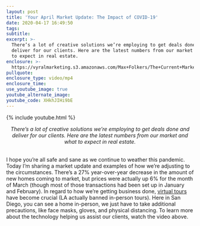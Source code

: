 ```yaml
---
layout: post
title: 'Your April Market Update: The Impact of COVID-19'
date: 2020-04-17 16:49:50
tags:
subtitle:
excerpt: >-
  There’s a lot of creative solutions we’re employing to get deals done and
  deliver for our clients. Here are the latest numbers from our market and what
  to expect in real estate.
enclosure: >-
  https://vyralmarketing.s3.amazonaws.com/Max+Folkers/The+Current+Market+Numbers.mp4
pullquote:
enclosure_type: video/mp4
enclosure_time:
use_youtube_image: true
youtube_alternate_image:
youtube_code: XHkhJIHi9bE
---
```


{% include youtube.html %}

<center><em>There’s a lot of creative solutions we’re employing to get deals done and deliver for our clients. Here are the latest numbers from our market and what to expect in real estate. </em></center>
&nbsp;&nbsp;

I hope you’re all safe and sane as we continue to weather this pandemic. Today I’m sharing a market update and examples of how we’re adjusting to the circumstances. There’s a 27% year-over-year decrease in the amount of new homes coming to market, but prices were actually up 6% for the month of March (though most of those transactions had been set up in January and February). In regard to how we’re getting business done, [virtual tours](https://drive.google.com/file/d/1-cIsZq4FYu8j8zy0C-8_PG4IBj_oQK8a/view#100043588) have become crucial (LA actually banned in-person tours). Here in San Diego, you can see a home in-person, we just have to take additional precautions, like face masks, gloves, and physical distancing. To learn more about the technology helping us assist our clients, watch the video above.